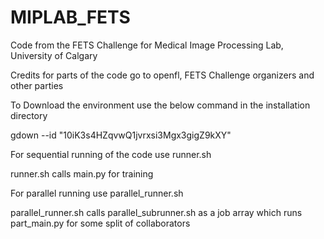 # MIPLAB_FETS
Code from the FETS Challenge for Medical Image Processing Lab, University of Calgary

Credits for parts of the code go to openfl, FETS Challenge organizers and other parties 

To Download the environment use the below command in the installation directory

gdown --id  "10iK3s4HZqvwQ1jvrxsi3Mgx3gigZ9kXY"

For sequential running of the code use runner.sh

runner.sh calls main.py for training

For parallel running use parallel_runner.sh

parallel_runner.sh calls parallel_subrunner.sh as a job array which runs part_main.py for some split of collaborators
